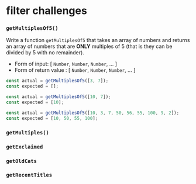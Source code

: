 
# filter challenges

### `getMultiplesOf5()`


Write a function `getMultiplesOf5` that takes an array of numbers and returns an array of numbers that are **ONLY** multiples of 5 (that is they can be divided by 5 with no remainder).

* Form of input: [ `Number`, `Number`, `Number`, ... ]
* Form of return value : [ `Number`, `Number`, `Number`, ... ]

```js
const actual = getMultiplesOf5([3, 7]);
const expected = [];
```

```js
const actual = getMultiplesOf5([10, 7]);
const expected = [10];
```

```js
const actual = getMultiplesOf5([10, 3, 7, 50, 56, 55, 100, 9, 2]);
const expected = [10, 50, 55, 100];
```



### `getMultiples()`






### `getExclaimed`


### `getOldCats`


### `getRecentTitles` 

 



